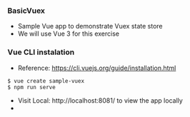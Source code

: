 ### BasicVuex
* Sample Vue app to demonstrate Vuex state store
* We will use Vue 3 for this exercise
  
### Vue CLI instalation
* Reference: https://cli.vuejs.org/guide/installation.html


```
$ vue create sample-vuex
$ npm run serve

```
* Visit Local:   http://localhost:8081/  to view the app locally
* 
